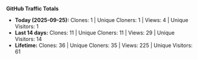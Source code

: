 
**GitHub Traffic Totals**

- **Today (2025-09-25):** Clones: 1 | Unique Cloners: 1 | Views: 4 | Unique Visitors: 1
- **Last 14 days:** Clones: 11 | Unique Cloners: 11 | Views: 29 | Unique Visitors: 14
- **Lifetime:** Clones: 36 | Unique Cloners: 35 | Views: 225 | Unique Visitors: 61
